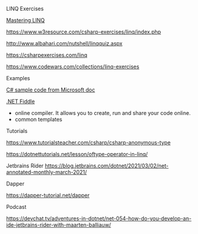 LINQ Exercises

[Mastering LINQ](https://www.linqpad.net/MasteringLINQ.aspx)

https://www.w3resource.com/csharp-exercises/linq/index.php

http://www.albahari.com/nutshell/linqquiz.aspx

https://csharpexercises.com/linq

https://www.codewars.com/collections/linq-exercises 



Examples

[C# sample code from Microsoft doc](https://docs.microsoft.com/en-us/samples/browse/?redirectedfrom=MSDN-samples)

[.NET Fiddle](https://dotnetfiddle.net/GettingStarted/) 

- online compiler. It allows you to create, run and share your code online.
- common templates



Tutorials

https://www.tutorialsteacher.com/csharp/csharp-anonymous-type

https://dotnettutorials.net/lesson/oftype-operator-in-linq/

Jetbrains Rider https://blog.jetbrains.com/dotnet/2021/03/02/net-annotated-monthly-march-2021/



Dapper

https://dapper-tutorial.net/dapper



Podcast

https://devchat.tv/adventures-in-dotnet/net-054-how-do-you-develop-an-ide-jetbrains-rider-with-maarten-balliauw/